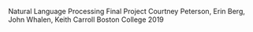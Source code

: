 Natural Language Processing Final Project
Courtney Peterson, Erin Berg, John Whalen, Keith Carroll
Boston College
2019
